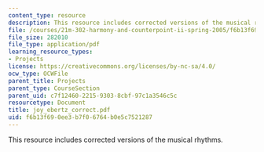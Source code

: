 ```yaml
---
content_type: resource
description: This resource includes corrected versions of the musical rhythms.
file: /courses/21m-302-harmony-and-counterpoint-ii-spring-2005/f6b13f690ee3b7f06764b0e5c7521287_joy_ebertz_correct.pdf
file_size: 282010
file_type: application/pdf
learning_resource_types:
- Projects
license: https://creativecommons.org/licenses/by-nc-sa/4.0/
ocw_type: OCWFile
parent_title: Projects
parent_type: CourseSection
parent_uid: c7f12460-2215-9303-8cbf-97c1a3546c5c
resourcetype: Document
title: joy_ebertz_correct.pdf
uid: f6b13f69-0ee3-b7f0-6764-b0e5c7521287
---
```

This resource includes corrected versions of the musical rhythms.